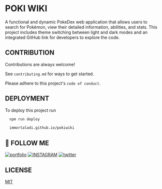
# POKI WIKI

A functional and dynamic PokeDex web application that allows users to search for Pokémon, view their detailed information, abilities, and stats. This project includes theme switching between light and dark modes and an integrated GitHub link for developers to explore the code.


## CONTRIBUTION

Contributions are always welcome!

See `contributing.md` for ways to get started.

Please adhere to this project's `code of conduct`.


## DEPLOYMENT

To deploy this project run

```bash
  npm run deploy

  immortaladi.github.io/pokiwiki
```


## 🔗 FOLLOW ME
[![portfolio](https://img.shields.io/badge/my_portfolio-000?style=for-the-badge&logo=ko-fi&logoColor=white)](https://immortaladi.github.io/immortal)
[![INSTAGRAM](https://img.shields.io/badge/instagram-0A66C2?style=for-the-badge&logo=instagram&logoColor=red)](https://www.instagram.com/adi.bxr)
[![twitter](https://img.shields.io/badge/twitter-1DA1F2?style=for-the-badge&logo=x&logoColor=black)](https://twitter.com/immortaladit)


## LICENSE

[MIT](https://choosealicense.com/licenses/mit/)
